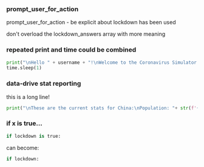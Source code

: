 ### prompt_user_for_action

prompt_user_for_action - be explicit about lockdown has been used

don't overload the lockdown_answers array with more meaning

### repeated print and time could be combined

```python
print("\nHello " + username + "!\nWelcome to the Coronavirus Simulator.")
time.sleep(1)
```

### data-drive stat reporting

this is a long line!

```python
print("\nThese are the current stats for China:\nPopulation: "+ str(f'{china["population"]:,}') + "\nInfected: " + str(f'{china["infected"]:,}')+ "\nDead: " + str(f'{china["dead"]:,}'))
```

### if x is true...

```python
if lockdown is true:
```

can become:

```python
if lockdown:
```
